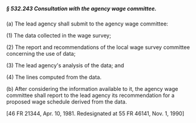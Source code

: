 ##### § 532.243 Consultation with the agency wage committee. #####

(a) The lead agency shall submit to the agency wage committee:

(1) The data collected in the wage survey;

(2) The report and recommendations of the local wage survey committee concerning the use of data;

(3) The lead agency's analysis of the data; and

(4) The lines computed from the data.

(b) After considering the information available to it, the agency wage committee shall report to the lead agency its recommendation for a proposed wage schedule derived from the data.

[46 FR 21344, Apr. 10, 1981. Redesignated at 55 FR 46141, Nov. 1, 1990]